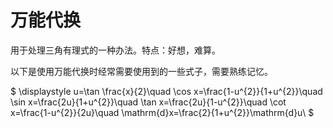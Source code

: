 # 万能代换
用于处理三角有理式的一种办法。特点：好想，难算。

以下是使用万能代换时经常需要使用到的一些式子，需要熟练记忆。

$ 
\displaystyle 
u=\tan \frac{x}{2}\quad
\cos x=\frac{1-u^{2}}{1+u^{2}}\quad
\sin x=\frac{2u}{1+u^{2}}\quad
\tan x=\frac{2u}{1-u^{2}}\quad
\cot x=\frac{1-u^{2}}{2u}\quad
\mathrm{d}x=\frac{2}{1+u^{2}}\mathrm{d}u\\
$